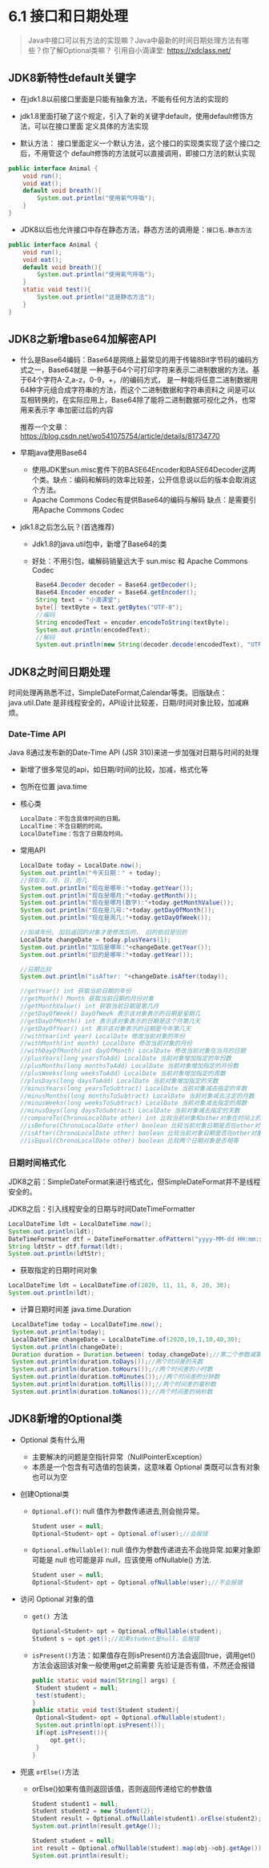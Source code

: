 # 6.1 接口和日期处理
> Java中接口可以有方法的实现嘛？Java中最新的时间日期处理方法有哪些？你了解Optional类嘛？
> 引用自小滴课堂: https://xdclass.net/



## JDK8新特性default关键字

- 在jdk1.8以前接⼝⾥⾯是只能有抽象⽅法，不能有任何⽅法的实现的 

- jdk1.8⾥⾯打破了这个规定，引⼊了新的关键字default，使⽤default修饰⽅法，可以在接⼝⾥⾯ 定义具体的⽅法实现

- 默认⽅法： 接⼝⾥⾯定义⼀个默认⽅法，这个接⼝的实现类实现了这个接⼝之后，不⽤管这个 default修饰的⽅法就可以直接调⽤，即接⼝⽅法的默认实现

```java
public interface Animal {
 	void run();
 	void eat();
 	default void breath(){
 		System.out.println("使⽤氧⽓呼吸");
 	}
}
```

- JDK8以后也允许接口中存在静态方法，静态方法的调用是：`接⼝名.静态⽅法`

```java
public interface Animal {
 	void run();
 	void eat();
 	default void breath(){
 		System.out.println("使⽤氧⽓呼吸");
 	}
 	static void test(){
 		System.out.println("这是静态⽅法");
 	}
}
```



## JDK8之新增base64加解密API

- 什么是Base64编码：Base64是⽹络上最常⻅的⽤于传输8Bit字节码的编码⽅式之⼀，Base64就是 ⼀种基于64个可打印字符来表示⼆进制数据的⽅法。基于64个字符A-Z,a-z，0-9，+，/的编码⽅式， 是⼀种能将任意⼆进制数据⽤64种字元组合成字符串的⽅法，⽽这个⼆进制数据和字符串资料之 间是可以互相转换的，在实际应⽤上，Base64除了能将⼆进制数据可视化之外，也常⽤来表示字 串加密过后的内容 

  推荐⼀个⽂章：https://blog.csdn.net/wo541075754/article/details/81734770

- 早期java使⽤Base64

  - 使⽤JDK⾥sun.misc套件下的BASE64Encoder和BASE64Decoder这两个类。缺点：编码和解码的效率⽐较差，公开信息说以后的版本会取消这个⽅法。
  - Apache Commons Codec有提供Base64的编码与解码 缺点：是需要引⽤Apache Commons Codec

- jdk1.8之后怎么玩？(⾸选推荐)

  - Jdk1.8的java.util包中，新增了Base64的类

  - 好处：不⽤引包，编解码销量远⼤于 sun.misc 和 Apache Commons Codec

    ```java
     Base64.Decoder decoder = Base64.getDecoder();
     Base64.Encoder encoder = Base64.getEncoder();
     String text = "⼩滴课堂";
     byte[] textByte = text.getBytes("UTF-8");
     //编码
     String encodedText = encoder.encodeToString(textByte);
     System.out.println(encodedText);
     //解码
     System.out.println(new String(decoder.decode(encodedText), "UTF8"));
    ```



## JDK8之时间⽇期处理

时间处理再熟悉不过，SimpleDateFormat,Calendar等类。旧版缺点： java.util.Date 是⾮线程安全的，API设计⽐较差，⽇期/时间对象⽐较，加减麻烦。

### Date-Time API 

Java 8通过发布新的Date-Time API (JSR 310)来进⼀步加强对⽇期与时间的处理

- 新增了很多常⻅的api，如⽇期/时间的⽐较，加减，格式化等

- 包所在位置 java.time

- 核⼼类

  ```java
  LocalDate：不包含具体时间的⽇期。
  LocalTime：不含⽇期的时间。
  LocalDateTime：包含了⽇期及时间。
  ```

- 常⽤API

  ```java
  LocalDate today = LocalDate.now();
  System.out.println("今天⽇期：" + today);
  //获取年，⽉，⽇，周⼏
  System.out.println("现在是哪年:"+today.getYear());
  System.out.println("现在是哪⽉:"+today.getMonth());
  System.out.println("现在是哪⽉(数字):"+today.getMonthValue());
  System.out.println("现在是⼏号:"+today.getDayOfMonth());
  System.out.println("现在是周⼏:"+today.getDayOfWeek());
  
  //加减年份, 加后返回的对象才是修改后的， 旧的依旧是旧的
  LocalDate changeDate = today.plusYears(1);
  System.out.println("加后是哪年:"+changeDate.getYear());
  System.out.println("旧的是哪年:"+today.getYear());
  
  //⽇期⽐较
  System.out.println("isAfter: "+changeDate.isAfter(today));
  
  //getYear() int 获取当前⽇期的年份
  //getMonth() Month 获取当前⽇期的⽉份对象
  //getMonthValue() int 获取当前⽇期是第⼏⽉
  //getDayOfWeek() DayOfWeek 表示该对象表示的⽇期是星期⼏
  //getDayOfMonth() int 表示该对象表示的⽇期是这个⽉第⼏天
  //getDayOfYear() int 表示该对象表示的⽇期是今年第⼏天
  //withYear(int year) LocalDate 修改当前对象的年份
  //withMonth(int month) LocalDate 修改当前对象的⽉份
  //withDayOfMonth(int dayOfMonth) LocalDate 修改当前对象在当⽉的⽇期
  //plusYears(long yearsToAdd) LocalDate 当前对象增加指定的年份数
  //plusMonths(long monthsToAdd) LocalDate 当前对象增加指定的⽉份数
  //plusWeeks(long weeksToAdd) LocalDate 当前对象增加指定的周数
  //plusDays(long daysToAdd) LocalDate 当前对象增加指定的天数
  //minusYears(long yearsToSubtract) LocalDate 当前对象减去指定的年数
  //minusMonths(long monthsToSubtract) LocalDate 当前对象减去注定的⽉数
  //minusWeeks(long weeksToSubtract) LocalDate 当前对象减去指定的周数
  //minusDays(long daysToSubtract) LocalDate 当前对象减去指定的天数
  //compareTo(ChronoLocalDate other) int ⽐较当前对象和other对象在时间上的⼤⼩，返回值如果为正，则当前对象时间较晚，
  //isBefore(ChronoLocalDate other) boolean ⽐较当前对象⽇期是否在other对象⽇期之前
  //isAfter(ChronoLocalDate other) boolean ⽐较当前对象⽇期是否在other对象⽇期之后
  //isEqual(ChronoLocalDate other) boolean ⽐较两个⽇期对象是否相等
  ```

### ⽇期时间格式化

JDK8之前：SimpleDateFormat来进⾏格式化，但SimpleDateFormat并不是线程安全的。

JDK8之后：引⼊线程安全的⽇期与时间DateTimeFormatter

```java
LocalDateTime ldt = LocalDateTime.now();
System.out.println(ldt);
DateTimeFormatter dtf = DateTimeFormatter.ofPattern("yyyy-MM-dd HH:mm:ss");
String ldtStr = dtf.format(ldt);
System.out.println(ldtStr);
```

- 获取指定的⽇期时间对象

```java
LocalDateTime ldt = LocalDateTime.of(2020, 11, 11, 8, 20, 30);
System.out.println(ldt);
```

- 计算⽇期时间差 java.time.Duration

```java
 LocalDateTime today = LocalDateTime.now();
 System.out.println(today);
 LocalDateTime changeDate = LocalDateTime.of(2020,10,1,10,40,30);
 System.out.println(changeDate);
 Duration duration = Duration.between( today,changeDate);//第⼆个参数减第⼀个参数
 System.out.println(duration.toDays());//两个时间差的天数
 System.out.println(duration.toHours());//两个时间差的⼩时数
 System.out.println(duration.toMinutes());//两个时间差的分钟数
 System.out.println(duration.toMillis());//两个时间差的毫秒数
 System.out.println(duration.toNanos());//两个时间差的纳秒数
```



## JDK8新增的Optional类

- Optional 类有什么用

  - 主要解决的问题是空指针异常（NullPointerException）
  - 本质是⼀个包含有可选值的包装类，这意味着 Optional 类既可以含有对象也可以为空

- 创建Optional类

  - `Optional.of()`: null 值作为参数传递进去,则会抛异常。

    ```java
    Student user = null;
    Optional<Student> opt = Optional.of(user);//会报错
    ```

  - `Optional.ofNullable()`:  null 值作为参数传递进去不会抛异常.如果对象即可能是 null 也可能是⾮ null，应该使⽤ ofNullable() ⽅法.

    ```java
    Student user = null;
    Optional<Student> opt = Optional.ofNullable(user);//不会报错
    ```

- 访问 Optional 对象的值

  - `get() `⽅法

    ```java
    Optional<Student> opt = Optional.ofNullable(student);
    Student s = opt.get();//如果student是null，会报错
    ```

  - `isPresent()`方法：如果值存在则isPresent()⽅法会返回true，调⽤get()⽅法会返回该对象⼀般使⽤get之前需要 先验证是否有值，不然还会报错

    ```java
    public static void main(String[] args) {
     Student student = null;
     test(student);
    }
    public static void test(Student student){
     Optional<Student> opt = Optional.ofNullable(student);
     System.out.println(opt.isPresent());
     if(opt.isPresent()){
         opt.get();
     }
    }
    ```

- 兜底 `orElse()`⽅法

  - orElse()如果有值则返回该值，否则返回传递给它的参数值

    ```java
    Student student1 = null;
    Student student2 = new Student(2);
    Student result = Optional.ofNullable(student1).orElse(student2);
    System.out.println(result.getAge());
    ```

    ```java
    Student student = null;
    int result = Optional.ofNullable(student).map(obj->obj.getAge()).orElse(4);
    System.out.println(result);
    ```

    

